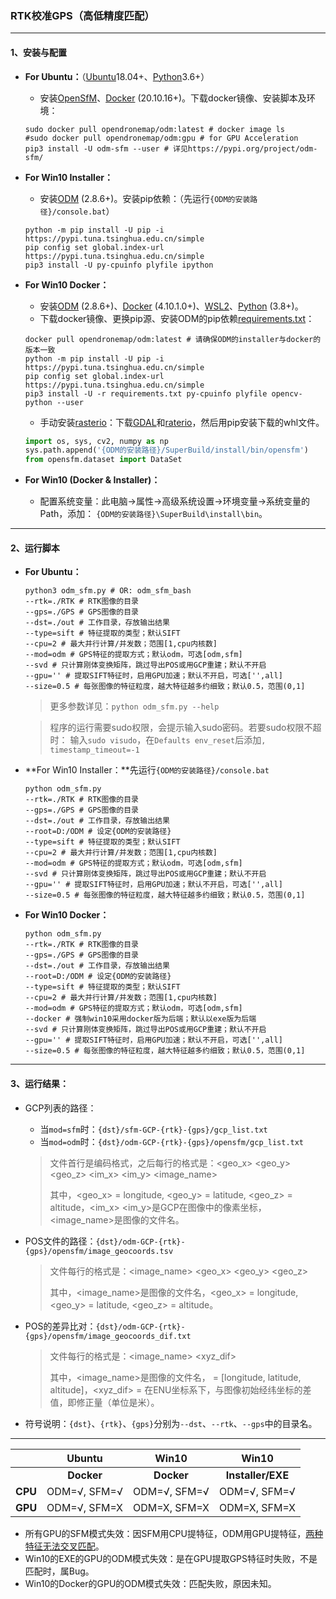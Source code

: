 ### RTK校准GPS（高低精度匹配）

---

#### 1、安装与配置

- **For Ubuntu：**（[Ubuntu](https://releases.ubuntu.com/18.04/)18.04+、[Python](https://www.digitalocean.com/community/tutorials/ubuntu-18-04-python-3-zh)3.6+）

  - 安装[OpenSfM](https://opensfm.org/docs/building.html)、[Docker](https://docs.docker.com/engine/install/ubuntu/) (20.10.16+)。下载docker镜像、安装脚本及环境：

  ```shell
  sudo docker pull opendronemap/odm:latest # docker image ls
  #sudo docker pull opendronemap/odm:gpu # for GPU Acceleration
  pip3 install -U odm-sfm --user # 详见https://pypi.org/project/odm-sfm/
  ```
  
- **For Win10 Installer：**

  - 安装[ODM](https://github.com/OpenDroneMap/ODM/releases/download/v2.8.6/ODM_Setup_2.8.6.exe) (2.8.6+)。安装pip依赖：（先运行`{ODM的安装路径}/console.bat`）
  
  ```shell
  python -m pip install -U pip -i https://pypi.tuna.tsinghua.edu.cn/simple
  pip config set global.index-url https://pypi.tuna.tsinghua.edu.cn/simple
  pip3 install -U py-cpuinfo plyfile ipython
  ```
  
- **For Win10 Docker：**

  - 安装[ODM](https://github.com/OpenDroneMap/ODM/releases/download/v2.8.6/ODM_Setup_2.8.6.exe) (2.8.6+)、[Docker](https://docs.docker.com/desktop/windows/install/) (4.10.1.0+)、[WSL2](https://docs.microsoft.com/en-us/windows/wsl/install-manual)、[Python](https://docs.conda.io/en/latest/miniconda.html#windows-installers) (3.8+)。
  - 下载docker镜像、更换pip源、安装ODM的pip依赖[requirements.txt](https://github.com/OpenDroneMap/ODM/blob/master/requirements.txt)：

  ```shell
  docker pull opendronemap/odm:latest # 请确保ODM的installer与docker的版本一致
  python -m pip install -U pip -i https://pypi.tuna.tsinghua.edu.cn/simple
  pip config set global.index-url https://pypi.tuna.tsinghua.edu.cn/simple
  pip3 install -U -r requirements.txt py-cpuinfo plyfile opencv-python --user
  ```

  - 手动安装[rasterio](https://rasterio.readthedocs.io/en/latest/installation.html)：下载[GDAL](https://www.lfd.uci.edu/~gohlke/pythonlibs/#gdal)和[raterio](https://www.lfd.uci.edu/~gohlke/pythonlibs/#rasterio)，然后用pip安装下载的whl文件。

  ```python
  import os, sys, cv2, numpy as np
  sys.path.append('{ODM的安装路径}/SuperBuild/install/bin/opensfm')
  from opensfm.dataset import DataSet
  ```

- **For Win10 (Docker & Installer)：**

  - 配置系统变量：此电脑->属性->高级系统设置->环境变量->系统变量的Path，添加：
    `{ODM的安装路径}\SuperBuild\install\bin`。
  

---

#### 2、运行脚本

- **For Ubuntu：**

  ```shell
  python3 odm_sfm.py # OR: odm_sfm_bash
  --rtk=./RTK # RTK图像的目录
  --gps=./GPS # GPS图像的目录
  --dst=./out # 工作目录，存放输出结果
  --type=sift # 特征提取的类型；默认SIFT
  --cpu=2 # 最大并行计算/并发数；范围[1,cpu内核数]
  --mod=odm # GPS特征的提取方式；默认odm，可选[odm,sfm]
  --svd # 只计算刚体变换矩阵，跳过导出POS或用GCP重建；默认不开启
  --gpu='' # 提取SIFT特征时，启用GPU加速；默认不开启，可选['',all]
  --size=0.5 # 每张图像的特征粒度，越大特征越多约细致；默认0.5，范围(0,1]
  ```

  > 更多参数详见：`python odm_sfm.py --help`

  > 程序的运行需要sudo权限，会提示输入sudo密码。若要sudo权限不超时：
  > 输入`sudo visudo`，在`Defaults env_reset`后添加`, timestamp_timeout=-1`

- **For Win10 Installer：**先运行`{ODM的安装路径}/console.bat`

  ```shell
  python odm_sfm.py
  --rtk=./RTK # RTK图像的目录
  --gps=./GPS # GPS图像的目录
  --dst=./out # 工作目录，存放输出结果
  --root=D:/ODM # 设定{ODM的安装路径}
  --type=sift # 特征提取的类型；默认SIFT
  --cpu=2 # 最大并行计算/并发数；范围[1,cpu内核数]
  --mod=odm # GPS特征的提取方式；默认odm，可选[odm,sfm]
  --svd # 只计算刚体变换矩阵，跳过导出POS或用GCP重建；默认不开启
  --gpu='' # 提取SIFT特征时，启用GPU加速；默认不开启，可选['',all]
  --size=0.5 # 每张图像的特征粒度，越大特征越多约细致；默认0.5，范围(0,1]
  ```

- **For Win10 Docker：**

  ```shell
  python odm_sfm.py
  --rtk=./RTK # RTK图像的目录
  --gps=./GPS # GPS图像的目录
  --dst=./out # 工作目录，存放输出结果
  --root=D:/ODM # 设定{ODM的安装路径}
  --type=sift # 特征提取的类型；默认SIFT
  --cpu=2 # 最大并行计算/并发数；范围[1,cpu内核数]
  --mod=odm # GPS特征的提取方式；默认odm，可选[odm,sfm]
  --docker # 强制win10采用docker版为后端；默认以exe版为后端
  --svd # 只计算刚体变换矩阵，跳过导出POS或用GCP重建；默认不开启
  --gpu='' # 提取SIFT特征时，启用GPU加速；默认不开启，可选['',all]
  --size=0.5 # 每张图像的特征粒度，越大特征越多约细致；默认0.5，范围(0,1]
  ```

---

#### 3、运行结果：

- GCP列表的路径：

  - 当`mod=sfm`时：`{dst}/sfm-GCP-{rtk}-{gps}/gcp_list.txt`
  - 当`mod=odm`时：`{dst}/odm-GCP-{rtk}-{gps}/opensfm/gcp_list.txt`

  > 文件首行是编码格式，之后每行的格式是：<geo_x> <geo_y> <geo_z> <im_x> <im_y> <image_name>
  >
  > 其中，<geo_x> = longitude, <geo_y> = latitude, <geo_z> = altitude，<im_x> <im_y>是GCP在图像中的像素坐标，<image_name>是图像的文件名。

- POS文件的路径：`{dst}/odm-GCP-{rtk}-{gps}/opensfm/image_geocoords.tsv`

  > 文件每行的格式是：<image_name> <geo_x> <geo_y> <geo_z>
  >
  > 其中，<image_name>是图像的文件名，<geo_x> = longitude, <geo_y> = latitude, <geo_z> = altitude。

- POS的差异比对：`{dst}/odm-GCP-{rtk}-{gps}/opensfm/image_geocoords_dif.txt`

  > 文件每行的格式是：<image_name> <lla> <xyz_dif>
  >
  > 其中，<image_name>是图像的文件名，<lla> = [longitude, latitude, altitude]，<xyz_dif> = 在ENU坐标系下，<lla>与图像初始经纬坐标的差值，即修正量（单位是米）。

- 符号说明：`{dst}`、`{rtk}`、`{gps}`分别为`--dst`、`--rtk`、`--gps`中的目录名。

---

|         |    Ubuntu    |    Win10     |       Win10       |
| :-----: | :----------: | :----------: | :---------------: |
|         |  **Docker**  |  **Docker**  | **Installer/EXE** |
| **CPU** | ODM=√, SFM=√ | ODM=√, SFM=√ |   ODM=√, SFM=√    |
| **GPU** | ODM=√, SFM=X | ODM=X, SFM=X |   ODM=X, SFM=X    |

- 所有GPU的SFM模式失效：因SFM用CPU提特征，ODM用GPU提特征，[两种特征无法交叉匹配](https://github.com/OpenDroneMap/ODM/issues/1503)。
- Win10的EXE的GPU的ODM模式失效：是在GPU提取GPS特征时失败，不是匹配时，属Bug。
- Win10的Docker的GPU的ODM模式失效：匹配失败，原因未知。
